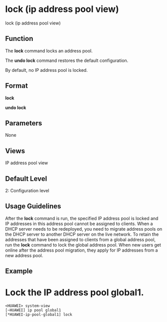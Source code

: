 lock (ip address pool view)
===========================

lock (ip address pool view)

Function
--------

The **lock** command locks an address pool.

The **undo lock** command restores the default configuration.

By default, no IP address pool is locked.



Format
------

**lock**

**undo lock**



Parameters
----------

None


Views
-----

IP address pool view



Default Level
-------------

2: Configuration level



Usage Guidelines
----------------

After the **lock** command is run, the specified IP address pool is locked and IP addresses in this address pool cannot be assigned to clients. When a DHCP server needs to be redeployed, you need to migrate address pools on the DHCP server to another DHCP server on the live network. To retain the addresses that have been assigned to clients from a global address pool, run the **lock** command to lock the global address pool. When new users get online after the address pool migration, they apply for IP addresses from a new address pool.



Example
-------

# Lock the IP address pool global1.
```
<HUAWEI> system-view
[~HUAWEI] ip pool global1
[*HUAWEI-ip-pool-global1] lock

```